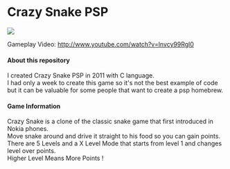 # Crazy Snake PSP

<img src="http://i.imgur.com/fqdmokC.png" />

Gameplay Video: http://www.youtube.com/watch?v=lnvcy99Rgl0  

#### About this repository  
I created Crazy Snake PSP in 2011 with C language.  
I had only a week to create this game so it's not the best example of code  
but it can be valuable for some people that want to create a psp homebrew.  

#### Game Information
Crazy Snake is a clone of the classic snake game that first introduced in Nokia phones.  
Move snake around and drive it straight to his food so you can gain points.  
There are 5 Levels and a X Level Mode that starts from level 1 and changes level over points.  
Higher Level Means More Points !  
